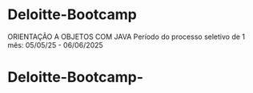 # Deloitte-Bootcamp
ORIENTAÇÃO A OBJETOS COM JAVA
Período do processo seletivo de 1 mês: 05/05/25 - 06/06/2025
# Deloitte-Bootcamp-
